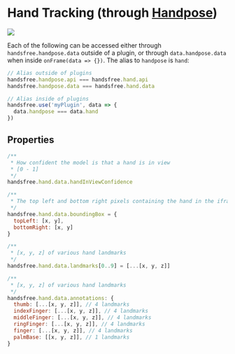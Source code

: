 # Hand Tracking (through [Handpose](https://github.com/tensorflow/tfjs-models/tree/master/handpose))

![](https://media4.giphy.com/media/FxLUuTSxXjJPx8K9L4/giphy.gif)

Each of the following can be accessed either through `handsfree.handpose.data` outside of a plugin, or through `data.handpose.data` when inside `onFrame(data => {})`. The alias to `handpose` is `hand`:

```js
// Alias outside of plugins
handsfree.handpose.api === handsfree.hand.api
handsfree.handpose.data === handsfree.hand.data

// Alias inside of plugins
handsfree.use('myPlugin', data => {
  data.handpose === data.hand
})
```

## Properties

```js
/**
 * How confident the model is that a hand is in view
 * [0 - 1]
 */
handsfree.hand.data.handInViewConfidence

/**
 * The top left and bottom right pixels containing the hand in the iframe
 */
handsfree.hand.data.boundingBox = {
  topLeft: [x, y],
  bottomRight: [x, y]
}

/**
 * [x, y, z] of various hand landmarks
 */
handsfree.hand.data.landmarks[0..9] = [...[x, y, z]]

/**
 * [x, y, z] of various hand landmarks
 */
handsfree.hand.data.annotations: {
  thumb: [...[x, y, z]], // 4 landmarks
  indexFinger: [...[x, y, z]], // 4 landmarks
  middleFinger: [...[x, y, z]], // 4 landmarks
  ringFinger: [...[x, y, z]], // 4 landmarks
  finger: [...[x, y, z]], // 4 landmarks
  palmBase: [[x, y, z]], // 1 landmarks
}
```